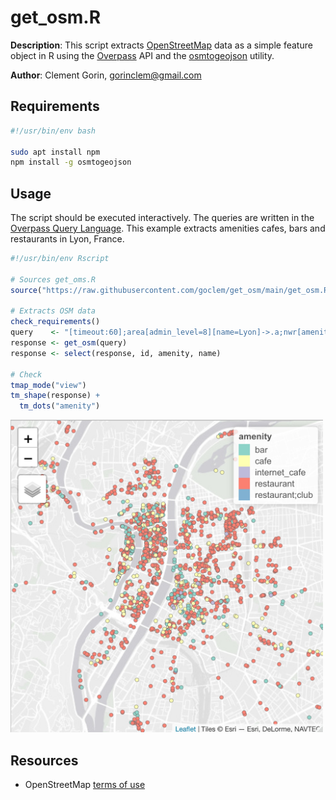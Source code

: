# get_osm.R

**Description**: This script extracts [OpenStreetMap](https://www.openstreetmap.org) data as a simple feature object in R using the [Overpass](https://overpass-turbo.eu) API and the [osmtogeojson](https://tyrasd.github.io/osmtogeojson) utility. 

**Author**: Clement Gorin, gorinclem@gmail.com

## Requirements

```bash
#!/usr/bin/env bash

sudo apt install npm
npm install -g osmtogeojson
```

## Usage

The script should be executed interactively. The queries are written in the [Overpass Query Language](https://wiki.openstreetmap.org/wiki/Overpass_API/Overpass_QL). This example extracts amenities cafes, bars and restaurants in Lyon, France.

```r
#!/usr/bin/env Rscript

# Sources get_oms.R
source("https://raw.githubusercontent.com/goclem/get_osm/main/get_osm.R")

# Extracts OSM data
check_requirements()
query    <- "[timeout:60];area[admin_level=8][name=Lyon]->.a;nwr[amenity~\'^cafe$|^bar$|^restaurant$\'](area.a);out center;"
response <- get_osm(query)
response <- select(response, id, amenity, name)

# Check
tmap_mode("view")
tm_shape(response) +
  tm_dots("amenity") 
```

<img src="example.jpeg" width="500" height="500">

## Resources

- OpenStreetMap [terms of use](https://wiki.osmfoundation.org/wiki/Terms_of_Use)